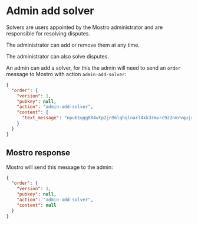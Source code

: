 # Admin add solver

Solvers are users appointed by the Mostro administrator and are responsible for resolving disputes.

The administrator can add or remove them at any time.

The administrator can also solve disputes.

An admin can add a solver, for this the admin will need to send an `order` message to Mostro with action `admin-add-solver`:

```json
{
  "order": {
    "version": 1,
    "pubkey": null,
    "action": "admin-add-solver",
    "content": {
      "text_message": "npub1qqq884wtp2jn96lqhqlnarl4kk3rmvrc9z2nmrvqujx3m4l2ea5qd5d0fq"
    }
  }
}
```

## Mostro response

Mostro will send this message to the admin:

```json
{
  "order": {
    "version": 1,
    "pubkey": null,
    "action": "admin-add-solver",
    "content": null
  }
}
```
